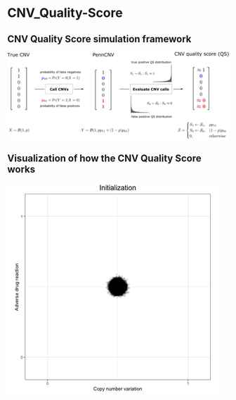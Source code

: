 # CNV_Quality-Score

## CNV Quality Score simulation framework

![](QS_pipeline.png)

## Visualization of how the CNV Quality Score works
![](QS_animation/QS_animation.gif)
